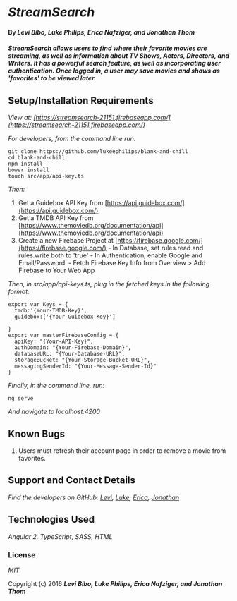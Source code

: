 # _StreamSearch_

#### By _**Levi Bibo, Luke Philips, Erica Nafziger, and Jonathan Thom**_

#### _StreamSearch allows users to find where their favorite movies are streaming, as well as information about TV Shows, Actors, Directors, and Writers. It has a powerful search feature, as well as incorporating user authentication. Once logged in, a user may save movies and shows as 'favorites' to be viewed later._

## Setup/Installation Requirements

_View at: [https://streamsearch-21151.firebaseapp.com/](https://streamsearch-21151.firebaseapp.com/)_

_For developers, from the command line run:_
```
git clone https://github.com/lukeephilips/blank-and-chill
cd blank-and-chill
npm install
bower install
touch src/app/api-key.ts
```

_Then:_
  1. Get a Guidebox API Key from [https://api.guidebox.com/](https://api.guidebox.com/).
  2. Get a TMDB API Key from [https://www.themoviedb.org/documentation/api](https://www.themoviedb.org/documentation/api)
  3. Create a new Firebase Project at [https://firebase.google.com/](https://firebase.google.com/)
    - In Database, set rules.read and rules.write both to 'true'
    - In Authentication, enable Google and Email/Password.
    - Fetch Firebase Key Info from Overview > Add Firebase to Your Web App


_Then, in src/app/api-keys.ts, plug in the fetched keys in the following format:_
  ```
  export var Keys = {
    tmdb:'{Your-TMDB-Key}',
    guidebox:['{Your-Guidebox-Key}']

  }
  export var masterFirebaseConfig = {
    apiKey: "{Your-API-Key}",
    authDomain: "{Your-Firebase-Domain}",
    databaseURL: "{Your-Database-URL}",
    storageBucket: "{Your-Storage-Bucket-URL}",
    messagingSenderId: "{Your-Message-Sender-Id}"
  }
  ```
_Finally, in the command line, run:_
  ```
  ng serve
  ```
  _And navigate to localhost:4200_

## Known Bugs

1. Users must refresh their account page in order to remove a movie from favorites.

## Support and Contact Details

_Find the developers on GitHub: [Levi](https://github.com/levibibo), [Luke](https://github.com/lukeephilips), [Erica](https://github.com/ericanafziger), [Jonathan](https://github.com/jonathanwthom)_

## Technologies Used

_Angular 2, TypeScript, SASS, HTML_

### License

*MIT*

Copyright (c) 2016 **_Levi Bibo, Luke Philips, Erica Nafziger, and Jonathan Thom_**
